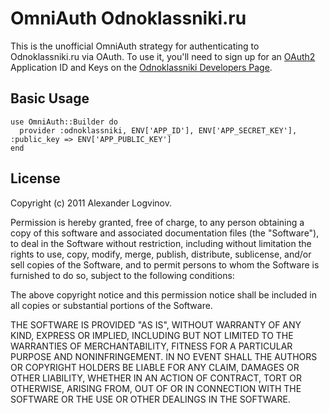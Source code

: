 # OmniAuth Odnoklassniki.ru

This is the unofficial OmniAuth strategy for authenticating to Odnoklassniki.ru via OAuth.
To use it, you'll need to sign up for an [OAuth2](http://dev.odnoklassniki.ru/wiki/pages/viewpage.action?pageId=12878032) Application ID and Keys
on the [Odnoklassniki Developers Page](http://dev.odnoklassniki.ru/wiki/pages/viewpage.action?pageId=13992188).

## Basic Usage

    use OmniAuth::Builder do
      provider :odnoklassniki, ENV['APP_ID'], ENV['APP_SECRET_KEY'], :public_key => ENV['APP_PUBLIC_KEY']
    end

## License

Copyright (c) 2011 Alexander Logvinov.

Permission is hereby granted, free of charge, to any person obtaining a copy of this software and associated documentation files (the "Software"), to deal in the Software without restriction, including without limitation the rights to use, copy, modify, merge, publish, distribute, sublicense, and/or sell copies of the Software, and to permit persons to whom the Software is furnished to do so, subject to the following conditions:

The above copyright notice and this permission notice shall be included in all copies or substantial portions of the Software.

THE SOFTWARE IS PROVIDED "AS IS", WITHOUT WARRANTY OF ANY KIND, EXPRESS OR IMPLIED, INCLUDING BUT NOT LIMITED TO THE WARRANTIES OF MERCHANTABILITY, FITNESS FOR A PARTICULAR PURPOSE AND NONINFRINGEMENT. IN NO EVENT SHALL THE AUTHORS OR COPYRIGHT HOLDERS BE LIABLE FOR ANY CLAIM, DAMAGES OR OTHER LIABILITY, WHETHER IN AN ACTION OF CONTRACT, TORT OR OTHERWISE, ARISING FROM, OUT OF OR IN CONNECTION WITH THE SOFTWARE OR THE USE OR OTHER DEALINGS IN THE SOFTWARE.
